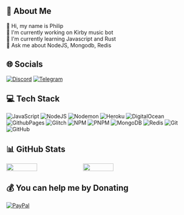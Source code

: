 ## 💫 About Me
👋 Hi, my name is Philip<br>🔭 I'm currently working on Kirby music bot<br>🌱 I'm currently learning Javascript and Rust<br>💬 Ask me about NodeJS, Mongodb, Redis


## 🌐 Socials
[![Discord](https://img.shields.io/badge/Discord-%237289DA.svg?logo=discord&logoColor=white)](https://discord.com/users/586543379295240192)
[![Telegram](https://img.shields.io/badge/Telegram-2CA5E0.svg?logo=telegram&logoColor=white)](https://t.me/mrtechnic94)

## 💻 Tech Stack
![JavaScript](https://img.shields.io/badge/javascript-%23323330.svg?style=for-the-badge&logo=javascript&logoColor=%23F7DF1E) ![NodeJS](https://img.shields.io/badge/node.js-6DA55F?style=for-the-badge&logo=node.js&logoColor=white) ![Nodemon](https://img.shields.io/badge/NODEMON-%23323330.svg?style=for-the-badge&logo=nodemon&logoColor=%BBDEAD) ![Heroku](https://img.shields.io/badge/heroku-%23430098.svg?style=for-the-badge&logo=heroku&logoColor=white) ![DigitalOcean](https://img.shields.io/badge/DigitalOcean-%230167ff.svg?style=for-the-badge&logo=digitalOcean&logoColor=white) ![GithubPages](https://img.shields.io/badge/github%20pages-121013?style=for-the-badge&logo=github&logoColor=white) ![Glitch](https://img.shields.io/badge/glitch-%233333FF.svg?style=for-the-badge&logo=glitch&logoColor=white) ![NPM](https://img.shields.io/badge/NPM-%23CB3837.svg?style=for-the-badge&logo=npm&logoColor=white) ![PNPM](https://img.shields.io/badge/pnpm-%234a4a4a.svg?style=for-the-badge&logo=pnpm&logoColor=f69220) ![MongoDB](https://img.shields.io/badge/MongoDB-%234ea94b.svg?style=for-the-badge&logo=mongodb&logoColor=white) ![Redis](https://img.shields.io/badge/redis-%23DD0031.svg?style=for-the-badge&logo=redis&logoColor=white) ![Git](https://img.shields.io/badge/git-%23F05033.svg?style=for-the-badge&logo=git&logoColor=white) ![GitHub](https://img.shields.io/badge/github-%23121011.svg?style=for-the-badge&logo=github&logoColor=white)

## 📊 GitHub Stats
<div style="display: flex; align-items: center;">
  <img src="https://github-readme-stats.vercel.app/api?username=MrTechnic94&show_icons=true&theme=tokyonight&hide_border=true&include_all_commits=true&count_private=true" style="width: 40%;"/>
  <img src="https://github-readme-stats.vercel.app/api/top-langs/?username=MrTechnic94&theme=tokyonight&hide_border=true&include_all_commits=true&count_private=true&layout=compact" style="width: 40%;"/>
</div>

## 💰 You can help me by Donating
[![PayPal](https://img.shields.io/badge/PayPal-00457C?style=for-the-badge&logo=paypal&logoColor=white)](https://www.paypal.com/paypalme/mrtechnic94) 

  
<!-- Proudly created with GPRM ( https://gprm.itsvg.in ) -->
